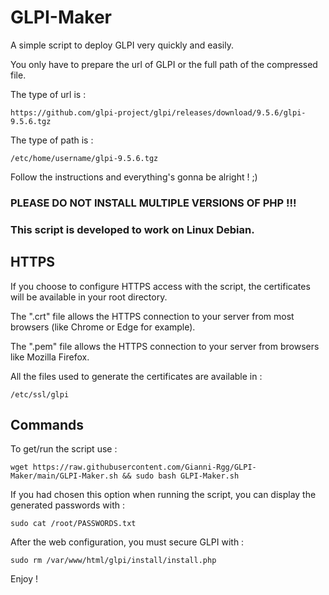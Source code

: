 # GLPI-Maker

A simple script to deploy GLPI very quickly and easily.

You only have to prepare the url of GLPI or the full path of the compressed file.

The type of url is :
```
https://github.com/glpi-project/glpi/releases/download/9.5.6/glpi-9.5.6.tgz
```

The type of path is :
```
/etc/home/username/glpi-9.5.6.tgz
```

Follow the instructions and everything's gonna be alright ! ;)

### PLEASE DO NOT INSTALL MULTIPLE VERSIONS OF PHP !!!

### This script is developed to work on Linux Debian.

## HTTPS

If you choose to configure HTTPS access with the script, the certificates will be available in your root directory.

The ".crt" file allows the HTTPS connection to your server from most browsers (like Chrome or Edge for example).

The ".pem" file allows the HTTPS connection to your server from browsers like Mozilla Firefox.

All the files used to generate the certificates are available in :
```
/etc/ssl/glpi
```

## Commands

To get/run the script use :
```
wget https://raw.githubusercontent.com/Gianni-Rgg/GLPI-Maker/main/GLPI-Maker.sh && sudo bash GLPI-Maker.sh
```

If you had chosen this option when running the script, you can display the generated passwords with :
```
sudo cat /root/PASSWORDS.txt
```

After the web configuration, you must secure GLPI with :
```
sudo rm /var/www/html/glpi/install/install.php
```

Enjoy !
